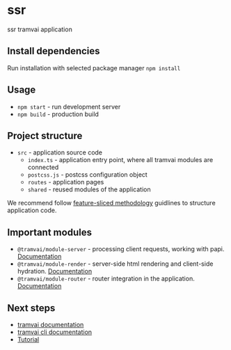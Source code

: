 # ssr

ssr tramvai application

## Install dependencies

Run installation with selected package manager `npm install`

## Usage

- `npm start` - run development server
- `npm build` - production build

## Project structure

* `src` - application source code
  * `index.ts` - application entry point, where all tramvai modules are connected
  * `postcss.js` - postcss configuration object
  * `routes` - application pages
  * `shared` - reused modules of the application

We recommend follow [feature-sliced methodology](https://feature-sliced.design/) guidlines to structure application code.

## Important modules

* `@tramvai/module-server` - processing client requests, working with papi. [Documentation](https://tramvai.dev/docs/references/modules/server)
* `@tramvai/module-render` - server-side html rendering and client-side hydration. [Documentation](https://tramvai.dev/docs/references/modules/render)
* `@tramvai/module-router` - router integration in the application. [Documentation](https://tramvai.dev/docs/references/modules/router)

## Next steps

- [tramvai documentation](https://tramvai.dev/docs/get-started/overview)
- [tramvai cli documentation](https://tramvai.dev/docs/references/cli/base)
- [Tutorial](https://tramvai.dev/docs/tutorials/pokedex-app/new-app)
